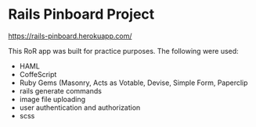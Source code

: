 # Rails Pinboard Project
https://rails-pinboard.herokuapp.com/

This RoR app was built for practice purposes. The following were used: 
- HAML 
- CoffeScript 
- Ruby Gems (Masonry, Acts as Votable, Devise, Simple Form, Paperclip 
- rails generate commands 
- image file uploading 
- user authentication and authorization 
- scss 
